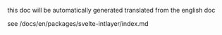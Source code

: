this doc will be automatically generated translated from the english doc

see /docs/en/packages/svelte-intlayer/index.md
